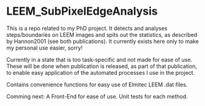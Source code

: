 # LEEM_SubPixelEdgeAnalysis
This is a repo related to my PhD project. It detects and analyses steps/boundaries on LEEM images and spits out the statistics, as described by Hannon2001 (see both publications). 
It currently exists here only to make my personal use easier, sorry!

Currently in a state that is too task-specific and not made for ease of use. These will be done when publication is released, as part of that publication,
to enable easy application of the automated processes I use in the project.

Contains convenience functions for easy use of Elmitec LEEM .dat files. 

Comming next: A Front-End for ease of use. 
              Unit tests for each method.

